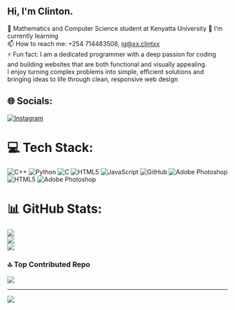 ## Hi, I'm Clinton.

🔭 Mathematics and Computer Science student at Kenyatta University<be/>
 🌱 I’m currently learning <br/>
 📫 How to reach me: +254 714483508, ig@xx.clintxx<br/>
 ⚡ Fun fact: I am a dedicated programmer with a deep passion for coding<br/>
 and building websites that are both functional and visually appealing.<br/> 
 I enjoy turning complex problems into   simple, efficient solutions and <br/>
 bringing ideas to life through clean, responsive web design<br/>
 

## 🌐 Socials:
[![Instagram](https://img.shields.io/badge/Instagram-%23E4405F.svg?logo=Instagram&logoColor=white)](https://instagram.com/xx.clintxx) 

# 💻 Tech Stack:
![C++](https://img.shields.io/badge/c++-%2300599C.svg?style=for-the-badge&logo=c%2B%2B&logoColor=white) ![Python](https://img.shields.io/badge/python-3670A0?style=for-the-badge&logo=python&logoColor=ffdd54) ![C](https://img.shields.io/badge/c-%2300599C.svg?style=for-the-badge&logo=c&logoColor=white) ![HTML5](https://img.shields.io/badge/html5-%23E34F26.svg?style=for-the-badge&logo=html5&logoColor=white) ![JavaScript](https://img.shields.io/badge/javascript-%23323330.svg?style=for-the-badge&logo=javascript&logoColor=%23F7DF1E) ![GitHub](https://img.shields.io/badge/github-%23121011.svg?style=for-the-badge&logo=github&logoColor=white) ![Adobe Photoshop](https://img.shields.io/badge/adobe%20photoshop-%2331A8FF.svg?style=for-the-badge&logo=adobe%20photoshop&logoColor=white) ![HTML5](https://img.shields.io/badge/html5-%23E34F26.svg?style=for-the-badge&logo=html5&logoColor=white) ![Adobe Photoshop](https://img.shields.io/badge/adobe%20photoshop-%2331A8FF.svg?style=for-the-badge&logo=adobe%20photoshop&logoColor=white)
# 📊 GitHub Stats:
![](https://github-readme-stats.vercel.app/api?username=clintowino&theme=merko&hide_border=false&include_all_commits=false&count_private=false)<br/>
![](https://nirzak-streak-stats.vercel.app/?user=clintowino&theme=merko&hide_border=false)<br/>
![](https://github-readme-stats.vercel.app/api/top-langs/?username=clintowino&theme=merko&hide_border=false&include_all_commits=false&count_private=false&layout=compact)

### 🔝 Top Contributed Repo
![](https://github-contributor-stats.vercel.app/api?username=clintowino&limit=5&theme=dark&combine_all_yearly_contributions=true)

---
[![](https://visitcount.itsvg.in/api?id=clintowino&icon=0&color=0)](https://visitcount.itsvg.in)

<!-- Proudly created with GPRM ( https://gprm.itsvg.in ) -->
